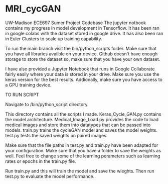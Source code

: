 # MRI_cycGAN
UW-Madison ECE697 Sumer Project Codebase
The jupyter notbook contains my progress in model development in Tensorflow.
It has been ran in google colabs with the dataset stored in google drive.
It has also been ran in Euler Clusters to scale up training capability. 

To run the main branch visit the bin/python_scripts folder. Make sure that you have all
libraries availble on your device. Github doesn't have enough storage to store the dataset so,
make sure that you have your own dataset.

I have also provided a Jupyter Notebook that runs in Google Collaborate fairly easily where your
data is stored in your drive. Make sure you use the keras version for the best results. Addionally,
make sure you have access to a GPU training device. 

TO RUN SCRIPT 

Navigate to /bin/python_script directory.

This directory contains all the scripts I made. Keras_Cycle_GAN.py contains the model architecture. Medical_Image_Load.py
provides the code to load medical images and store them into datatypes that can be passed into models. 
train.py trains the cycleGAN model and saves the model weights. test.py tests the saved weights on paired images. 

Make sure that the file paths in test.py and train.py have been adapted for your configuration. Make sure that you
have a folder to save the weights as well. Feel free to change some of the learning perameters such as learning
rates or epochs in the train.py file. 

Run train.py and this will train the model and save the wieghts. Then run test.py to evaluate the model performance. 
